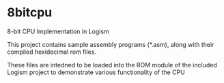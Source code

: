 # 8bitcpu
8-bit CPU Implementation in Logism

This project contains sample assembly programs (*.asm), along with their compiled hexidecimal rom files.

These files are intedned to be loaded into the ROM module of the included Logism project to demonstrate various functionality of the CPU
